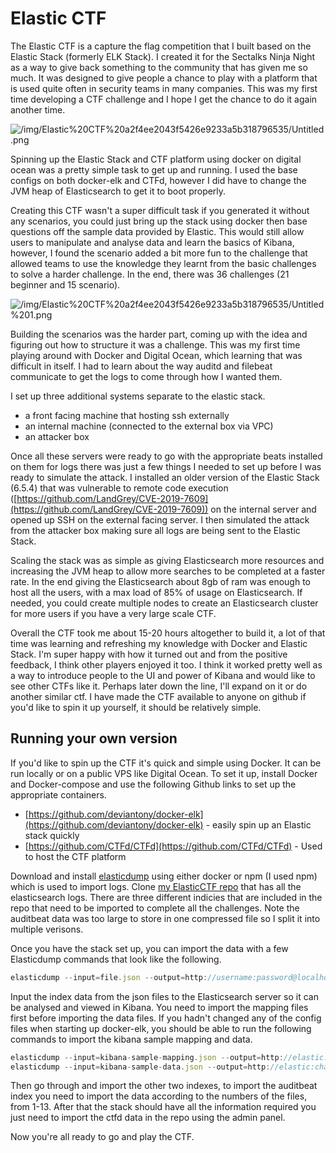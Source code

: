 # Elastic CTF

The Elastic CTF is a capture the flag competition that I built based on the Elastic Stack (formerly ELK Stack). I created it for the Sectalks Ninja Night as a way to give back something to the community that has given me so much. It was designed to give people a chance to play with a platform that is used quite often in security teams in many companies. This was my first time developing a CTF challenge and I hope I get the chance to do it again another time.

![/img/Elastic%20CTF%20a2f4ee2043f5426e9233a5b318796535/Untitled.png](/img/Elastic%20CTF%20a2f4ee2043f5426e9233a5b318796535/Untitled.png)

Spinning up the Elastic Stack and CTF platform using docker on digital ocean was a pretty simple task to get up and running. I used the base configs on both docker-elk and CTFd, however I did have to change the JVM heap of Elasticsearch to get it to boot properly. 

Creating this CTF wasn't a super difficult task if you generated it without any scenarios, you could just bring up the stack using docker then base questions off the sample data provided by Elastic. This would still allow users to manipulate and analyse data and learn the basics of Kibana, however, I found the scenario added a bit more fun to the challenge that allowed teams to use the knowledge they learnt from the basic challenges to solve a harder challenge. In the end, there was 36 challenges (21 beginner and 15 scenario).

![/img/Elastic%20CTF%20a2f4ee2043f5426e9233a5b318796535/Untitled%201.png](/img/Elastic%20CTF%20a2f4ee2043f5426e9233a5b318796535/Untitled%201.png)

Building the scenarios was the harder part, coming up with the idea and figuring out how to structure it was a challenge. This was my first time playing around with Docker and Digital Ocean, which learning that was difficult in itself. I had to learn about the way auditd and filebeat communicate to get the logs to come through how I wanted them.

I set up three additional systems separate to the elastic stack.

- a front facing machine that hosting ssh externally
- an internal machine (connected to the external box via VPC)
- an attacker box

Once all these servers were ready to go with the appropriate beats installed on them for logs there was just a few things I needed to set up before I was ready to simulate the attack. I installed an older version of the Elastic Stack (6.5.4) that was vulnerable to remote code execution ([https://github.com/LandGrey/CVE-2019-7609](https://github.com/LandGrey/CVE-2019-7609)) on the internal server and opened up SSH on the external facing server. I then simulated the attack from the attacker box making sure all logs are being sent to the Elastic Stack.

Scaling the stack was as simple as giving Elasticsearch more resources and increasing the JVM heap to allow more searches to be completed at a faster rate. In the end giving the Elasticsearch about 8gb of ram was enough to host all the users, with a max load of 85% of usage on Elasticsearch. If needed, you could create multiple nodes to create an Elasticsearch cluster for more users if you have a very large scale CTF.

Overall the CTF took me about 15-20 hours altogether to build it, a lot of that time was learning and refreshing my knowledge with Docker and Elastic Stack. I'm super happy with how it turned out and from the positive feedback, I think other players enjoyed it too. I think it worked pretty well as a way to introduce people to the UI and power of Kibana and would like to see other CTFs like it. Perhaps later down the line, I'll expand on it or do another similar ctf. I have made the CTF available to anyone on github if you'd like to spin it up yourself, it should be relatively simple.

## Running your own version

If you'd like to spin up the CTF it's quick and simple using Docker. It can be run locally or on a public VPS like Digital Ocean. To set it up, install Docker and Docker-compose and use the following Github links to set up the appropriate containers.

- [https://github.com/deviantony/docker-elk](https://github.com/deviantony/docker-elk) - easily spin up an Elastic stack quickly
- [https://github.com/CTFd/CTFd](https://github.com/CTFd/CTFd) - Used to host the CTF platform

Download and install [elasticdump](https://github.com/elasticsearch-dump/elasticsearch-dump) using either docker or npm (I used npm) which is used to import  logs. Clone [my ElasticCTF repo](https://github.com/0ldMate/ElasticCTF) that has all the elasticsearch logs. There are three different indicies that are included in the repo that need to be imported to complete all the challenges. Note the auditbeat data was too large to store in one compressed file so I split it into multiple verisons.

Once you have the stack set up, you can import the data with a few Elasticdump commands that look like the following.

```jsx
elasticdump --input=file.json --output=http://username:password@localhost:9200/index-name
```

Input the index data from the json files to the Elasticsearch server so it can be analysed and viewed in Kibana. You need to import the mapping files first before importing the data files. If you hadn't changed any of the config files when starting up docker-elk, you should be able to run the following commands to import the kibana sample mapping and data.

```jsx
elasticdump --input=kibana-sample-mapping.json --output=http://elastic:changeme@localhost:9200/kibana-sample
elasticdump --input=kibana-sample-data.json --output=http://elastic:changeme@localhost:9200/kibana-sample
```

Then go through and import the other two indexes, to import the auditbeat index you need to import the data according to the numbers of the files, from 1-13. After that the stack should have all the information required you just need to import the ctfd data in the repo using the admin panel.

Now you're all ready to go and play the CTF.
